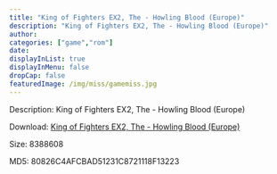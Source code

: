 ```yaml
---
title: "King of Fighters EX2, The - Howling Blood (Europe)"
description: "King of Fighters EX2, The - Howling Blood (Europe)"
author: 
categories: ["game","rom"]
date: 
displayInList: true
displayInMenu: false
dropCap: false
featuredImage: /img/miss/gamemiss.jpg
---
```


Description: King of Fighters EX2, The - Howling Blood (Europe)

Download: <a style="text-decoration:underline;" href="https://mega.nz/#!SPZkFa6K!IW2lfDrd7YgBrWUstolIHHP2GcvvkjJ9gkh7zMIkkpk" target = "_blank" rel = "nofollow" > King of Fighters EX2, The - Howling Blood (Europe)</a>

Size: 8388608

MD5: 80826C4AFCBAD51231C8721118F13223


